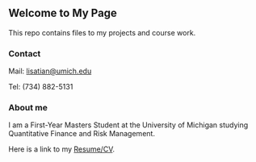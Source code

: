 ## Welcome to My Page

This repo contains files to my projects and course work. 

### Contact

Mail: lisatian@umich.edu

Tel: (734) 882-5131

### About me
I am a First-Year Masters Student at the University of Michigan
studying Quantitative Finance and Risk Management. 

Here is a link to my [Resume/CV](https://drive.google.com/file/d/1ngsNxPAryBQBFxVOp-SjkpsybobDofku/view?usp=sharing).
